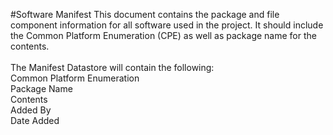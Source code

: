 #Software Manifest
This document contains the package and file component information for all software used in the project. It should include the Common Platform Enumeration (CPE) as well as package name for the contents.<br/><br/>
The Manifest Datastore will contain the following: <br/>
Common Platform Enumeration <br/>
Package Name <br/>
Contents <br/>
Added By <br/>
Date Added <br/>
